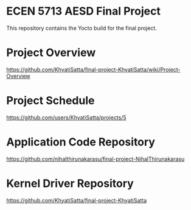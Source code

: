 # ECEN 5713 AESD Final Project

This repository contains the Yocto build for the final project.

# Project Overview
https://github.com/KhyatiSatta/final-project-KhyatiSatta/wiki/Project-Overview

# Project Schedule
https://github.com/users/KhyatiSatta/projects/5

# Application Code Repository
https://github.com/nihalthirunakarasu/final-project-NihalThirunakarasu

# Kernel Driver Repository
https://github.com/KhyatiSatta/final-project-KhyatiSatta
